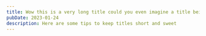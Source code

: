 ```yaml
---
title: Wow this is a very long title could you even imagine a title being even longer? That would be craaazy
pubDate: 2023-01-24
description: Here are some tips to keep titles short and sweet
---
```


